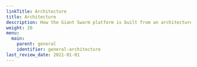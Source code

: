 ```yaml
---
linkTitle: Architecture
title: Architecture
description: How the Giant Swarm platform is built from an architecture perspective, on the various providers (on Amazon Web Services, on Microsoft Azure, and on-premises).
weight: 20
menu:
  main:
    parent: general
    identifier: general-architecture
last_review_date: 2021-01-01
---
```

